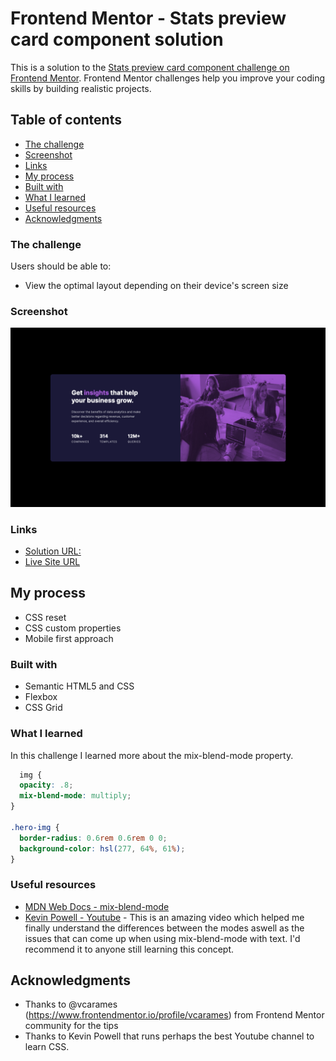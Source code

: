 # Frontend Mentor - Stats preview card component solution

This is a solution to the [Stats preview card component challenge on Frontend Mentor](https://www.frontendmentor.io/challenges/stats-preview-card-component-8JqbgoU62). Frontend Mentor challenges help you improve your coding skills by building realistic projects. 

## Table of contents

  - [The challenge](#the-challenge)
  - [Screenshot](#screenshot)
  - [Links](#links)
  - [My process](#my-process)
  - [Built with](#built-with)
  - [What I learned](#what-i-learned)
  - [Useful resources](#useful-resources)
  - [Acknowledgments](#acknowledgments)
  
### The challenge

Users should be able to:

  - View the optimal layout depending on their device's screen size

### Screenshot

![](images/screenshot-desktop.png)

### Links

  - [Solution URL:](https://www.frontendmentor.io/solutions/stats-preview-card-component-vLQ7aDGHiK)
  - [Live Site URL](https://fromlukdev.github.io/stats-preview-card-component/)

## My process

  - CSS reset
  - CSS custom properties
  - Mobile first approach

### Built with

  - Semantic HTML5 and CSS
  - Flexbox
  - CSS Grid

### What I learned

In this challenge I learned more about the mix-blend-mode property.

```css
  img {
  opacity: .8;
  mix-blend-mode: multiply;
}

.hero-img {
  border-radius: 0.6rem 0.6rem 0 0;
  background-color: hsl(277, 64%, 61%);
}

```
### Useful resources

  - [MDN Web Docs - mix-blend-mode](https://developer.mozilla.org/en-US/docs/Web/CSS/mix-blend-mode)
  - [Kevin Powell - Youtube](https://www.youtube.com/watch?v=TAA89nkEuhw) - This is an amazing video which helped me finally understand the differences between the modes aswell as the issues that can come up when using mix-blend-mode with text. I'd recommend it to anyone still learning this concept.

## Acknowledgments

  - Thanks to @vcarames (https://www.frontendmentor.io/profile/vcarames) from Frontend Mentor community for the tips
  - Thanks to Kevin Powell that runs perhaps the best Youtube channel to learn CSS.